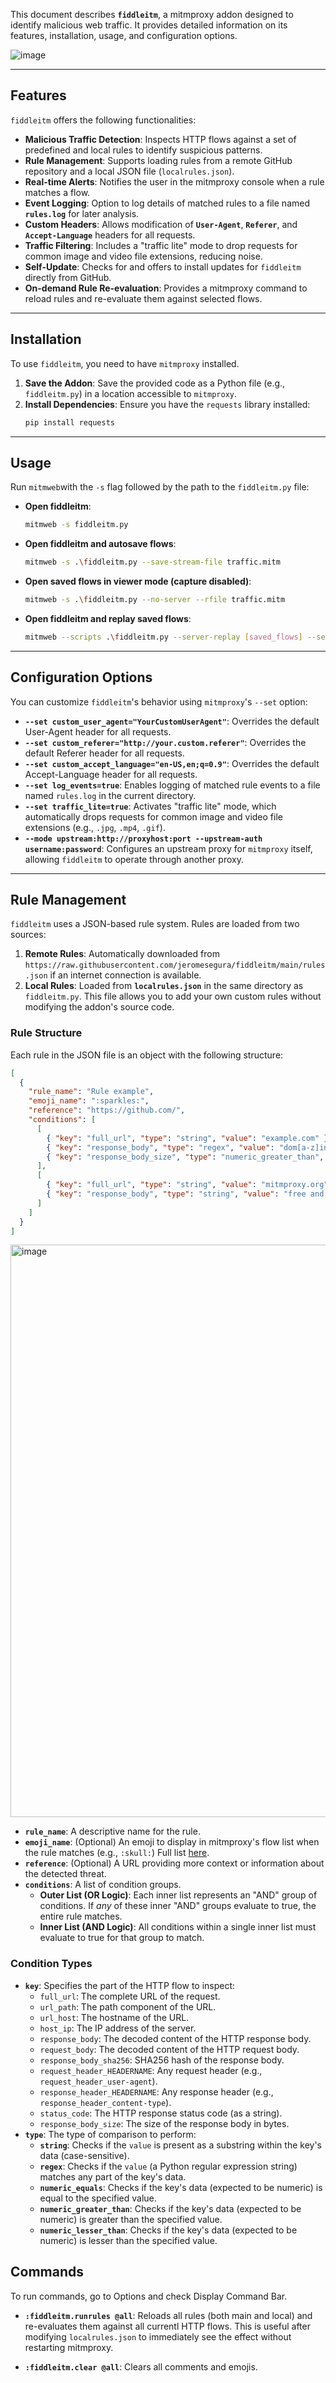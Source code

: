 This document describes **`fiddleitm`**, a mitmproxy addon designed to identify malicious web traffic. It provides detailed information on its features, installation, usage, and configuration options.

![image](https://github.com/user-attachments/assets/e34d4836-88aa-413b-b5b9-748ff2f763c2)

---

## Features

`fiddleitm` offers the following functionalities:

* **Malicious Traffic Detection**: Inspects HTTP flows against a set of predefined and local rules to identify suspicious patterns.
* **Rule Management**: Supports loading rules from a remote GitHub repository and a local JSON file (`localrules.json`).
* **Real-time Alerts**: Notifies the user in the mitmproxy console when a rule matches a flow.
* **Event Logging**: Option to log details of matched rules to a file named **`rules.log`** for later analysis.
* **Custom Headers**: Allows modification of **`User-Agent`**, **`Referer`**, and **`Accept-Language`** headers for all requests.
* **Traffic Filtering**: Includes a "traffic lite" mode to drop requests for common image and video file extensions, reducing noise.
* **Self-Update**: Checks for and offers to install updates for `fiddleitm` directly from GitHub.
* **On-demand Rule Re-evaluation**: Provides a mitmproxy command to reload rules and re-evaluate them against selected flows.

---

## Installation

To use `fiddleitm`, you need to have `mitmproxy` installed.

1.  **Save the Addon**: Save the provided code as a Python file (e.g., `fiddleitm.py`) in a location accessible to `mitmproxy`.
2.  **Install Dependencies**: Ensure you have the `requests` library installed:
    ```bash
    pip install requests
    ```

---

## Usage

Run `mitmweb`with the `-s` flag followed by the path to the `fiddleitm.py` file:

* **Open fiddleitm**:
    ```bash
    mitmweb -s fiddleitm.py
    ```
* **Open fiddleitm and autosave flows**:
    ```bash
    mitmweb -s .\fiddleitm.py --save-stream-file traffic.mitm
    ```

* **Open saved flows in viewer mode (capture disabled)**:
    ```bash
    mitmweb -s .\fiddleitm.py --no-server --rfile traffic.mitm
    ```
* **Open fiddleitm and replay saved flows**:
    ```bash
    mitmweb --scripts .\fiddleitm.py --server-replay [saved_flows] --server-replay-reuse --set connection_strategy=lazy
    ```

---

## Configuration Options

You can customize `fiddleitm`'s behavior using `mitmproxy`'s `--set` option:

* **`--set custom_user_agent="YourCustomUserAgent"`**:
    Overrides the default User-Agent header for all requests.
* **`--set custom_referer="http://your.custom.referer"`**:
    Overrides the default Referer header for all requests.
* **`--set custom_accept_language="en-US,en;q=0.9"`**:
    Overrides the default Accept-Language header for all requests.
* **`--set log_events=true`**:
    Enables logging of matched rule events to a file named `rules.log` in the current directory.
* **`--set traffic_lite=true`**:
    Activates "traffic lite" mode, which automatically drops requests for common image and video file extensions (e.g., `.jpg`, `.mp4`, `.gif`).
* **`--mode upstream:http://proxyhost:port --upstream-auth username:password`**:
    Configures an upstream proxy for `mitmproxy` itself, allowing `fiddleitm` to operate through another proxy.

---

## Rule Management

`fiddleitm` uses a JSON-based rule system. Rules are loaded from two sources:

1.  **Remote Rules**: Automatically downloaded from `https://raw.githubusercontent.com/jeromesegura/fiddleitm/main/rules.json` if an internet connection is available.
2.  **Local Rules**: Loaded from **`localrules.json`** in the same directory as `fiddleitm.py`. This file allows you to add your own custom rules without modifying the addon's source code.

### Rule Structure

Each rule in the JSON file is an object with the following structure:

```json
[
  {
    "rule_name": "Rule example",
    "emoji_name": ":sparkles:",
    "reference": "https://github.com/",
    "conditions": [
      [
        { "key": "full_url", "type": "string", "value": "example.com" },
        { "key": "response_body", "type": "regex", "value": "dom[a-z]in" },
        { "key": "response_body_size", "type": "numeric_greater_than", "value": 100 }
      ],
      [
        { "key": "full_url", "type": "string", "value": "mitmproxy.org" },
        { "key": "response_body", "type": "string", "value": "free and open source" }
      ]
    ]
  }
]
```
<img width="916" alt="image" src="https://github.com/user-attachments/assets/e17d0ae7-60af-43b7-ae88-54447926a996" />

* **`rule_name`**: A descriptive name for the rule.
* **`emoji_name`**: (Optional) An emoji to display in mitmproxy's flow list when the rule matches (e.g., `:skull:`) Full list [here](https://api.github.com/emojis).
* **`reference`**: (Optional) A URL providing more context or information about the detected threat.
* **`conditions`**: A list of condition groups.
    * **Outer List (OR Logic)**: Each inner list represents an "AND" group of conditions. If *any* of these inner "AND" groups evaluate to true, the entire rule matches.
    * **Inner List (AND Logic)**: All conditions within a single inner list must evaluate to true for that group to match.

### Condition Types

* **`key`**: Specifies the part of the HTTP flow to inspect:
    * `full_url`: The complete URL of the request.
    * `url_path`: The path component of the URL.
    * `url_host`: The hostname of the URL.
    * `host_ip`: The IP address of the server.
    * `response_body`: The decoded content of the HTTP response body.
    * `request_body`: The decoded content of the HTTP request body.
    * `response_body_sha256`: SHA256 hash of the response body.
    * `request_header_HEADERNAME`: Any request header (e.g., `request_header_user-agent`).
    * `response_header_HEADERNAME`: Any response header (e.g., `response_header_content-type`).
    * `status_code`: The HTTP response status code (as a string).
    * `response_body_size`: The size of the response body in bytes.
* **`type`**: The type of comparison to perform:
    * **`string`**: Checks if the `value` is present as a substring within the key's data (case-sensitive).
    * **`regex`**: Checks if the `value` (a Python regular expression string) matches any part of the key's data.
    * **`numeric_equals`**: Checks if the key's data (expected to be numeric) is equal to the specified value.
    * **`numeric_greater_than`**: Checks if the key's data (expected to be numeric) is greater than the specified value.
    * **`numeric_lesser_than`**: Checks if the key's data (expected to be numeric) is lesser than the specified value.

## Commands

To run commands, go to Options and check Display Command Bar.

* **`:fiddleitm.runrules @all`**:
    Reloads all rules (both main and local) and re-evaluates them against all currentl HTTP flows. This is useful after modifying `localrules.json` to immediately see the effect without restarting mitmproxy.

* **`:fiddleitm.clear @all`**:
    Clears all comments and emojis.
